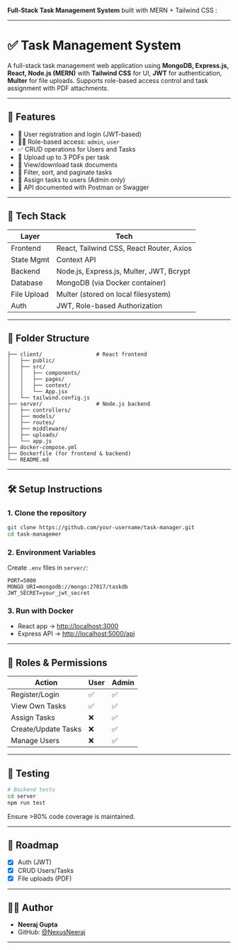 **Full-Stack Task Management System** built with MERN + Tailwind CSS :

---

# ✅ Task Management System

A full-stack task management web application using **MongoDB, Express.js, React, Node.js (MERN)** with **Tailwind CSS** for UI, **JWT** for authentication, **Multer** for file uploads. Supports role-based access control and task assignment with PDF attachments.

---

## 🔧 Features

* 🔐 User registration and login (JWT-based)
* 🧑‍💼 Role-based access: `admin`, `user`
* ✅ CRUD operations for Users and Tasks
* 📄 Upload up to 3 PDFs per task
* 📂 View/download task documents
* 🔄 Filter, sort, and paginate tasks
* 🔄 Assign tasks to users (Admin only)
* 📑 API documented with Postman or Swagger

---

## 🚀 Tech Stack

| Layer       | Tech                                        |
| ----------- | ------------------------------------------- |
| Frontend    | React, Tailwind CSS, React Router, Axios    |
| State Mgmt  | Context API                                 |
| Backend     | Node.js, Express.js, Multer, JWT, Bcrypt    |
| Database    | MongoDB (via Docker container)              |
| File Upload | Multer (stored on local filesystem)         |
| Auth        | JWT, Role-based Authorization                  

---

## 📁 Folder Structure

```
├── client/                 # React frontend
│   ├── public/
│   ├── src/
│   │   ├── components/
│   │   ├── pages/
│   │   ├── context/
│   │   └── App.jsx
│   └── tailwind.config.js
├── server/                 # Node.js backend
│   ├── controllers/
│   ├── models/
│   ├── routes/
│   ├── middleware/
│   ├── uploads/
│   └── app.js
├── docker-compose.yml
├── Dockerfile (for frontend & backend)
└── README.md
```

---

## 🛠️ Setup Instructions

### 1. Clone the repository

```bash
git clone https://github.com/your-username/task-manager.git
cd task-managemer
```

### 2. Environment Variables

Create `.env` files in `server/`:

```env
PORT=5000
MONGO_URI=mongodb://mongo:27017/taskdb
JWT_SECRET=your_jwt_secret
```

### 3. Run with Docker



* React app → [http://localhost:3000](http://localhost:3000)
* Express API → [http://localhost:5000/api](http://localhost:5000/api)

---


## 🔐 Roles & Permissions

| Action              | User | Admin |
| ------------------- | ---- | ----- |
| Register/Login      | ✅    | ✅     |
| View Own Tasks      | ✅    | ✅     |
| Assign Tasks        | ❌    | ✅     |
| Create/Update Tasks | ❌    | ✅     |
| Manage Users        | ❌    | ✅     |

---

## 🧪 Testing

```bash
# Backend tests
cd server
npm run test
```

Ensure >80% code coverage is maintained.

---

## 📌 Roadmap

* [x] Auth (JWT)
* [x] CRUD Users/Tasks
* [x] File uploads (PDF)

---

## 👨‍💻 Author

* **Neeraj Gupta**
* GitHub: [@NexusNeeraj](https://github.com/NexusNeeraj)

---

